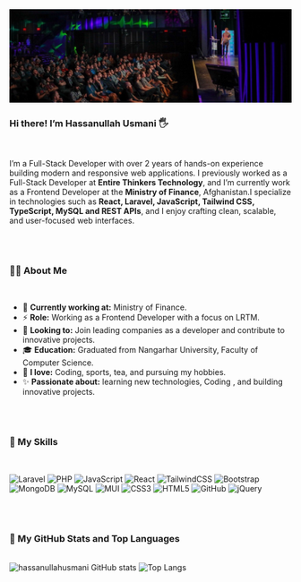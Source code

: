 <img src="https://github.com/hassanullahusmani45/hassanullahusmani45/blob/main/banner.jpeg?raw=true"/>
<br/>

### Hi there!  I’m **Hassanullah Usmani** 🖐
<br/>

  I’m a Full-Stack Developer with over 2 years of hands-on experience building modern and responsive web applications.
I previously worked as a Full-Stack Developer at **Entire Thinkers Technology**, and I’m currently work as a Frontend Developer at the **Ministry of Finance**, Afghanistan.I specialize in technologies such as **React, Laravel, JavaScript, Tailwind CSS, TypeScript, MySQL and REST APIs**, and I enjoy crafting clean, scalable, and user-focused web interfaces.


<br/>
<br/>

### 👨‍💻 About Me
<br/>

- 💼 **Currently working at:** Ministry of Finance.
- ⚡ **Role:** Working as a Frontend Developer with a focus on LRTM.
- 👯 **Looking to:** Join leading companies as a developer and contribute to innovative projects.
- 🎓 **Education:** Graduated from Nangarhar University, Faculty of Computer Science.
- 🌿 **I love:** Coding, sports, tea, and pursuing my hobbies.
- ✨ **Passionate about:** learning new technologies, Coding , and building innovative projects.

<br/>
<br/>

### 💪 My Skills
<br/>


  ![Laravel](https://img.shields.io/badge/laravel-%23FF2D20.svg?style=for-the-badge&logo=laravel&logoColor=white)  ![PHP](https://img.shields.io/badge/php-%23777BB4.svg?style=for-the-badge&logo=php&logoColor=white)  ![JavaScript](https://img.shields.io/badge/javascript-%23323330.svg?style=for-the-badge&logo=javascript&logoColor=%23F7DF1E)  ![React](https://img.shields.io/badge/react-%2320232a.svg?style=for-the-badge&logo=react&logoColor=%2361DAFB)  ![TailwindCSS](https://img.shields.io/badge/tailwindcss-%2338B2AC.svg?style=for-the-badge&logo=tailwind-css&logoColor=white)  ![Bootstrap](https://img.shields.io/badge/bootstrap-%238511FA.svg?style=for-the-badge&logo=bootstrap&logoColor=white)  ![MongoDB](https://img.shields.io/badge/MongoDB-%234ea94b.svg?style=for-the-badge&logo=mongodb&logoColor=white)  	![MySQL](https://img.shields.io/badge/mysql-4479A1.svg?style=for-the-badge&logo=mysql&logoColor=white)  ![MUI](https://img.shields.io/badge/MUI-%230081CB.svg?style=for-the-badge&logo=mui&logoColor=white)  ![CSS3](https://img.shields.io/badge/css3-%231572B6.svg?style=for-the-badge&logo=css3&logoColor=white)  ![HTML5](https://img.shields.io/badge/html5-%23E34F26.svg?style=for-the-badge&logo=html5&logoColor=white)  ![GitHub](https://img.shields.io/badge/github-%23121011.svg?style=for-the-badge&logo=github&logoColor=white)  ![jQuery](https://img.shields.io/badge/jquery-%230769AD.svg?style=for-the-badge&logo=jquery&logoColor=white)


<br/>
<br/>

### 🌟 My GitHub Stats and Top Languages
<br/>

<span>
   <img alt="hassanullahusmani GitHub stats" src="https://github-readme-stats.vercel.app/api?username=hassanullahusmani45&show_icons=true&theme=transparent&hide=contribs)](https://github.com/anuraghazra/github-readme-stats"/>

  <img alt="Top Langs" src="https://github-readme-stats.vercel.app/api/top-langs/?username=hassanullahusmani45&theme=transparent&layout=compact"/>
<span/>



















